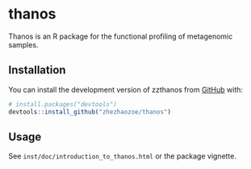 
<!-- README.md is generated from README.Rmd. Please edit that file -->

# thanos

<!-- badges: start -->
<!-- badges: end -->

Thanos is an R package for the functional profiling of metagenomic
samples.

## Installation

You can install the development version of zzthanos from
[GitHub](https://github.com/) with:

``` r
# install.packages("devtools")
devtools::install_github("zhezhaozoe/thanos")
```

## Usage

See `inst/doc/introduction_to_thanos.html` or the package vignette.
